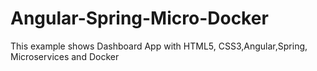 # Angular-Spring-Micro-Docker
This example shows Dashboard App with HTML5, CSS3,Angular,Spring, Microservices and Docker
